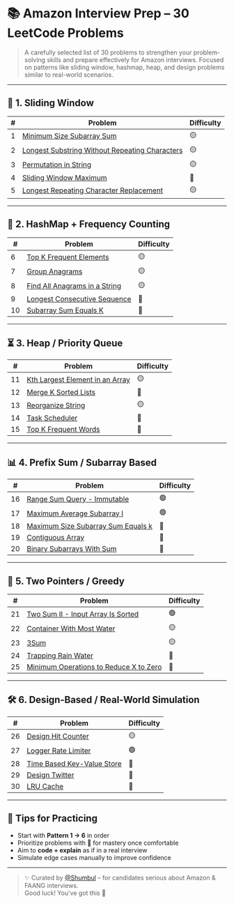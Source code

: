 # 📚 Amazon Interview Prep – 30 LeetCode Problems

> A carefully selected list of 30 problems to strengthen your problem-solving skills and prepare effectively for Amazon interviews. Focused on patterns like sliding window, hashmap, heap, and design problems similar to real-world scenarios.

---

## 🧩 1. Sliding Window

| # | Problem | Difficulty |
|--|---------|------------|
| 1 | [Minimum Size Subarray Sum](https://leetcode.com/problems/minimum-size-subarray-sum/) | 🟡 |
| 2 | [Longest Substring Without Repeating Characters](https://leetcode.com/problems/longest-substring-without-repeating-characters/) | 🟡 |
| 3 | [Permutation in String](https://leetcode.com/problems/permutation-in-string/) | 🟡 |
| 4 | [Sliding Window Maximum](https://leetcode.com/problems/sliding-window-maximum/) | 🔴 |
| 5 | [Longest Repeating Character Replacement](https://leetcode.com/problems/longest-repeating-character-replacement/) | 🟡 |

---

## 🔁 2. HashMap + Frequency Counting

| # | Problem | Difficulty |
|--|---------|------------|
| 6 | [Top K Frequent Elements](https://leetcode.com/problems/top-k-frequent-elements/) | 🟡 |
| 7 | [Group Anagrams](https://leetcode.com/problems/group-anagrams/) | 🟡 |
| 8 | [Find All Anagrams in a String](https://leetcode.com/problems/find-all-anagrams-in-a-string/) | 🟡 |
| 9 | [Longest Consecutive Sequence](https://leetcode.com/problems/longest-consecutive-sequence/) | 🔴 |
| 10 | [Subarray Sum Equals K](https://leetcode.com/problems/subarray-sum-equals-k/) | 🔴 |

---

## ⏳ 3. Heap / Priority Queue

| # | Problem | Difficulty |
|--|---------|------------|
| 11 | [Kth Largest Element in an Array](https://leetcode.com/problems/kth-largest-element-in-an-array/) | 🟡 |
| 12 | [Merge K Sorted Lists](https://leetcode.com/problems/merge-k-sorted-lists/) | 🔴 |
| 13 | [Reorganize String](https://leetcode.com/problems/reorganize-string/) | 🟡 |
| 14 | [Task Scheduler](https://leetcode.com/problems/task-scheduler/) | 🔴 |
| 15 | [Top K Frequent Words](https://leetcode.com/problems/top-k-frequent-words/) | 🔴 |

---

## 📊 4. Prefix Sum / Subarray Based

| # | Problem | Difficulty |
|--|---------|------------|
| 16 | [Range Sum Query - Immutable](https://leetcode.com/problems/range-sum-query-immutable/) | 🟢 |
| 17 | [Maximum Average Subarray I](https://leetcode.com/problems/maximum-average-subarray-i/) | 🟢 |
| 18 | [Maximum Size Subarray Sum Equals k](https://leetcode.com/problems/maximum-size-subarray-sum-equals-k/) | 🔴 |
| 19 | [Contiguous Array](https://leetcode.com/problems/contiguous-array/) | 🔴 |
| 20 | [Binary Subarrays With Sum](https://leetcode.com/problems/binary-subarrays-with-sum/) | 🔴 |

---

## 👣 5. Two Pointers / Greedy

| # | Problem | Difficulty |
|--|---------|------------|
| 21 | [Two Sum II - Input Array Is Sorted](https://leetcode.com/problems/two-sum-ii-input-array-is-sorted/) | 🟢 |
| 22 | [Container With Most Water](https://leetcode.com/problems/container-with-most-water/) | 🟡 |
| 23 | [3Sum](https://leetcode.com/problems/3sum/) | 🟡 |
| 24 | [Trapping Rain Water](https://leetcode.com/problems/trapping-rain-water/) | 🔴 |
| 25 | [Minimum Operations to Reduce X to Zero](https://leetcode.com/problems/minimum-operations-to-reduce-x-to-zero/) | 🔴 |

---

## 🛠️ 6. Design-Based / Real-World Simulation

| # | Problem | Difficulty |
|--|---------|------------|
| 26 | [Design Hit Counter](https://leetcode.com/problems/design-hit-counter/) | 🟡 |
| 27 | [Logger Rate Limiter](https://leetcode.com/problems/logger-rate-limiter/) | 🟢 |
| 28 | [Time Based Key-Value Store](https://leetcode.com/problems/time-based-key-value-store/) | 🔴 |
| 29 | [Design Twitter](https://leetcode.com/problems/design-twitter/) | 🔴 |
| 30 | [LRU Cache](https://leetcode.com/problems/lru-cache/) | 🔴 |

---

## 📌 Tips for Practicing

- Start with **Pattern 1 → 6** in order
- Prioritize problems with 🔴 for mastery once comfortable
- Aim to **code + explain** as if in a real interview
- Simulate edge cases manually to improve confidence

---

> ✨ Curated by [@Shumbul](https://github.com/shumbul) – for candidates serious about Amazon & FAANG interviews.  
> Good luck! You've got this 💪
